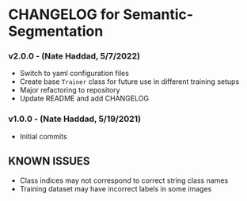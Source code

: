 # CHANGELOG for Semantic-Segmentation

### v2.0.0 - (Nate Haddad, 5/7/2022)
* Switch to yaml configuration files
* Create base `Trainer` class for future use in different training setups
* Major refactoring to repository
* Update README and add CHANGELOG

### v1.0.0 - (Nate Haddad, 5/19/2021)
* Initial commits

## KNOWN ISSUES
* Class indices may not correspond to correct string class names
* Training dataset may have incorrect labels in some images
